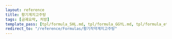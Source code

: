 ```yaml
---
layout: reference
title: 황기계지고주탕
tags: [금궤요략, 처방]
template_pass: [tpl/formula_SHL.md, tpl/formula_GGYL.md, tpl/formula_etc.md]
redirect_to: "/reference/Formulas/황기작약계지고주탕"
---
```

